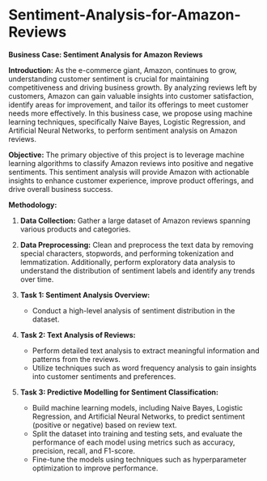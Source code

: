 # Sentiment-Analysis-for-Amazon-Reviews
**Business Case: Sentiment Analysis for Amazon Reviews**

**Introduction:**
As the e-commerce giant, Amazon, continues to grow, understanding customer sentiment is crucial for maintaining competitiveness and driving business growth. By analyzing reviews left by customers, Amazon can gain valuable insights into customer satisfaction, identify areas for improvement, and tailor its offerings to meet customer needs more effectively. In this business case, we propose using machine learning techniques, specifically Naive Bayes, Logistic Regression, and Artificial Neural Networks, to perform sentiment analysis on Amazon reviews.

**Objective:**
The primary objective of this project is to leverage machine learning algorithms to classify Amazon reviews into positive and negative sentiments. This sentiment analysis will provide Amazon with actionable insights to enhance customer experience, improve product offerings, and drive overall business success.

**Methodology:**
1. **Data Collection:** Gather a large dataset of Amazon reviews spanning various products and categories. 

2. **Data Preprocessing:** Clean and preprocess the text data by removing special characters, stopwords, and performing tokenization and lemmatization. Additionally, perform exploratory data analysis to understand the distribution of sentiment labels and identify any trends over time.

3. **Task 1: Sentiment Analysis Overview:**
   - Conduct a high-level analysis of sentiment distribution in the dataset.

4. **Task 2: Text Analysis of Reviews:**
   - Perform detailed text analysis to extract meaningful information and patterns from the reviews.
   - Utilize techniques such as word frequency analysis to gain insights into customer sentiments and preferences.

5. **Task 3: Predictive Modelling for Sentiment Classification:**
   - Build machine learning models, including Naive Bayes, Logistic Regression, and Artificial Neural Networks, to predict sentiment (positive or negative) based on review text.
   - Split the dataset into training and testing sets, and evaluate the performance of each model using metrics such as accuracy, precision, recall, and F1-score.
   - Fine-tune the models using techniques such as hyperparameter optimization to improve performance.

